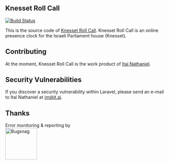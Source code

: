 ## Knesset Roll Call

[![Build Status](https://travis-ci.org/itainathaniel/krc.svg?branch=master)](https://travis-ci.org/itainathaniel/krc)

This is the source code of [Knesset Roll Call](http://knessetrollcall.com). Knesset Roll Call is an online presence clock for the Israeli Parliament house (Knesset).

## Contributing

At the moment, Knesset Roll Call is the work product of [Itai Nathaniel](http://it.ai).

## Security Vulnerabilities

If you discover a security vulnerability within Laravel, please send an e-mail to Itai Nathaniel at im@it.ai.

## Thanks

Error monitoring & reporting by<br><a href="https://www.bugsnag.com"><img src="https://global-uploads.webflow.com/5c741219fd0819540590e785/5c741219fd0819856890e790_asset%2039.svg" alt="Bugsnag" width="100"></a>
